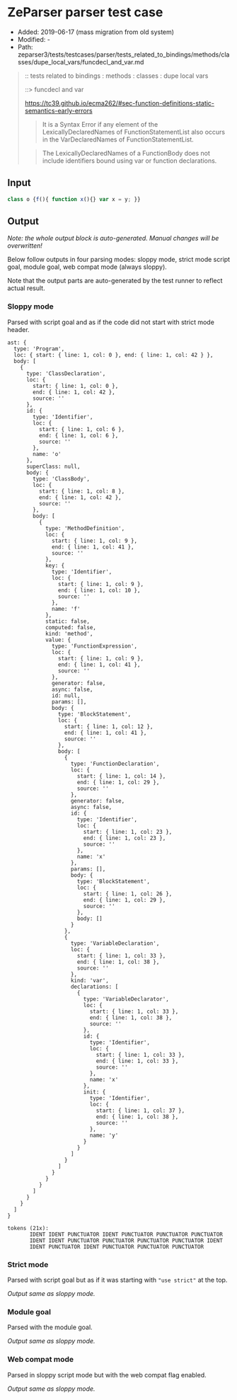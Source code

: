 # ZeParser parser test case

- Added: 2019-06-17 (mass migration from old system)
- Modified: -
- Path: zeparser3/tests/testcases/parser/tests_related_to_bindings/methods/classes/dupe_local_vars/funcdecl_and_var.md

> :: tests related to bindings : methods : classes : dupe local vars
>
> ::> funcdecl and var
>
> https://tc39.github.io/ecma262/#sec-function-definitions-static-semantics-early-errors
>
> > It is a Syntax Error if any element of the LexicallyDeclaredNames of FunctionStatementList also occurs in the VarDeclaredNames of FunctionStatementList.
>
> > The LexicallyDeclaredNames of a FunctionBody does not include identifiers bound using var or function declarations.

## Input

`````js
class o {f(){ function x(){} var x = y; }}
`````

## Output

_Note: the whole output block is auto-generated. Manual changes will be overwritten!_

Below follow outputs in four parsing modes: sloppy mode, strict mode script goal, module goal, web compat mode (always sloppy).

Note that the output parts are auto-generated by the test runner to reflect actual result.

### Sloppy mode

Parsed with script goal and as if the code did not start with strict mode header.

`````
ast: {
  type: 'Program',
  loc: { start: { line: 1, col: 0 }, end: { line: 1, col: 42 } },
  body: [
    {
      type: 'ClassDeclaration',
      loc: {
        start: { line: 1, col: 0 },
        end: { line: 1, col: 42 },
        source: ''
      },
      id: {
        type: 'Identifier',
        loc: {
          start: { line: 1, col: 6 },
          end: { line: 1, col: 6 },
          source: ''
        },
        name: 'o'
      },
      superClass: null,
      body: {
        type: 'ClassBody',
        loc: {
          start: { line: 1, col: 8 },
          end: { line: 1, col: 42 },
          source: ''
        },
        body: [
          {
            type: 'MethodDefinition',
            loc: {
              start: { line: 1, col: 9 },
              end: { line: 1, col: 41 },
              source: ''
            },
            key: {
              type: 'Identifier',
              loc: {
                start: { line: 1, col: 9 },
                end: { line: 1, col: 10 },
                source: ''
              },
              name: 'f'
            },
            static: false,
            computed: false,
            kind: 'method',
            value: {
              type: 'FunctionExpression',
              loc: {
                start: { line: 1, col: 9 },
                end: { line: 1, col: 41 },
                source: ''
              },
              generator: false,
              async: false,
              id: null,
              params: [],
              body: {
                type: 'BlockStatement',
                loc: {
                  start: { line: 1, col: 12 },
                  end: { line: 1, col: 41 },
                  source: ''
                },
                body: [
                  {
                    type: 'FunctionDeclaration',
                    loc: {
                      start: { line: 1, col: 14 },
                      end: { line: 1, col: 29 },
                      source: ''
                    },
                    generator: false,
                    async: false,
                    id: {
                      type: 'Identifier',
                      loc: {
                        start: { line: 1, col: 23 },
                        end: { line: 1, col: 23 },
                        source: ''
                      },
                      name: 'x'
                    },
                    params: [],
                    body: {
                      type: 'BlockStatement',
                      loc: {
                        start: { line: 1, col: 26 },
                        end: { line: 1, col: 29 },
                        source: ''
                      },
                      body: []
                    }
                  },
                  {
                    type: 'VariableDeclaration',
                    loc: {
                      start: { line: 1, col: 33 },
                      end: { line: 1, col: 38 },
                      source: ''
                    },
                    kind: 'var',
                    declarations: [
                      {
                        type: 'VariableDeclarator',
                        loc: {
                          start: { line: 1, col: 33 },
                          end: { line: 1, col: 38 },
                          source: ''
                        },
                        id: {
                          type: 'Identifier',
                          loc: {
                            start: { line: 1, col: 33 },
                            end: { line: 1, col: 33 },
                            source: ''
                          },
                          name: 'x'
                        },
                        init: {
                          type: 'Identifier',
                          loc: {
                            start: { line: 1, col: 37 },
                            end: { line: 1, col: 38 },
                            source: ''
                          },
                          name: 'y'
                        }
                      }
                    ]
                  }
                ]
              }
            }
          }
        ]
      }
    }
  ]
}

tokens (21x):
       IDENT IDENT PUNCTUATOR IDENT PUNCTUATOR PUNCTUATOR PUNCTUATOR
       IDENT IDENT PUNCTUATOR PUNCTUATOR PUNCTUATOR PUNCTUATOR IDENT
       IDENT PUNCTUATOR IDENT PUNCTUATOR PUNCTUATOR PUNCTUATOR
`````

### Strict mode

Parsed with script goal but as if it was starting with `"use strict"` at the top.

_Output same as sloppy mode._

### Module goal

Parsed with the module goal.

_Output same as sloppy mode._

### Web compat mode

Parsed in sloppy script mode but with the web compat flag enabled.

_Output same as sloppy mode._
